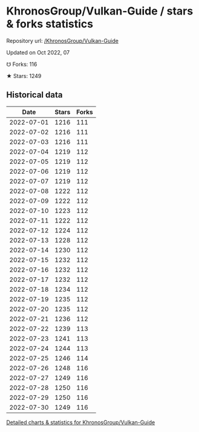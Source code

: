 # KhronosGroup/Vulkan-Guide / stars & forks statistics

Repository url: [/KhronosGroup/Vulkan-Guide](https://github.com/KhronosGroup/Vulkan-Guide)

Updated on Oct 2022, 07

☋ Forks: 116

★ Stars: 1249

## Historical data
| Date | Stars | Forks |
|------|-------|-------|
| 2022-07-01 | 1216 | 111 | 
| 2022-07-02 | 1216 | 111 | 
| 2022-07-03 | 1216 | 111 | 
| 2022-07-04 | 1219 | 112 | 
| 2022-07-05 | 1219 | 112 | 
| 2022-07-06 | 1219 | 112 | 
| 2022-07-07 | 1219 | 112 | 
| 2022-07-08 | 1222 | 112 | 
| 2022-07-09 | 1222 | 112 | 
| 2022-07-10 | 1223 | 112 | 
| 2022-07-11 | 1222 | 112 | 
| 2022-07-12 | 1224 | 112 | 
| 2022-07-13 | 1228 | 112 | 
| 2022-07-14 | 1230 | 112 | 
| 2022-07-15 | 1232 | 112 | 
| 2022-07-16 | 1232 | 112 | 
| 2022-07-17 | 1232 | 112 | 
| 2022-07-18 | 1234 | 112 | 
| 2022-07-19 | 1235 | 112 | 
| 2022-07-20 | 1235 | 112 | 
| 2022-07-21 | 1236 | 112 | 
| 2022-07-22 | 1239 | 113 | 
| 2022-07-23 | 1241 | 113 | 
| 2022-07-24 | 1244 | 113 | 
| 2022-07-25 | 1246 | 114 | 
| 2022-07-26 | 1248 | 116 | 
| 2022-07-27 | 1249 | 116 | 
| 2022-07-28 | 1250 | 116 | 
| 2022-07-29 | 1250 | 116 | 
| 2022-07-30 | 1249 | 116 | 


[Detailed charts & statistics for KhronosGroup/Vulkan-Guide](https://reviewgithub.com/rep/KhronosGroup/Vulkan-Guide)
